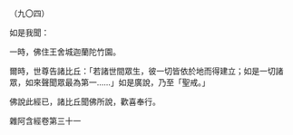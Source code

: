（九〇四）

如是我聞：

一時，佛住王舍城迦蘭陀竹園。

爾時，世尊告諸比丘：「若諸世間眾生，彼一切皆依於地而得建立；如是一切諸眾，如來聲聞眾最為第一……」如是廣說，乃至「聖戒。」

佛說此經已，諸比丘聞佛所說，歡喜奉行。

雜阿含經卷第三十一



